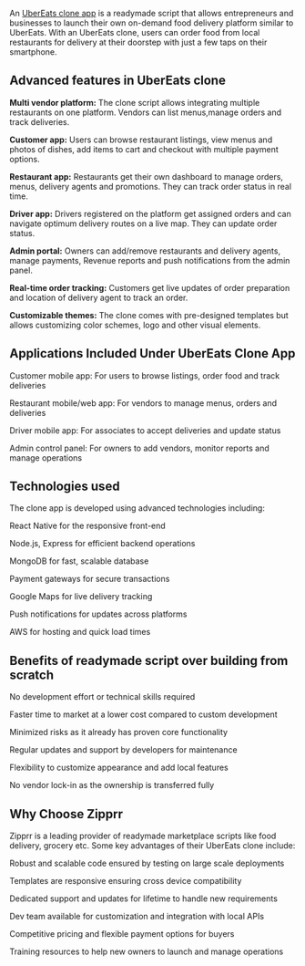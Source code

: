 An <a href="https://zipprr.com/ubereats-clone/">UberEats clone app</a> is a readymade script that allows entrepreneurs and businesses to launch their own on-demand food delivery platform similar to UberEats. With an UberEats clone, users can order food from local restaurants for delivery at their doorstep with just a few taps on their smartphone.

<h2><b>Advanced features in UberEats clone</b></h2>

**Multi vendor platform:** The clone script allows integrating multiple restaurants on one platform. Vendors can list menus,manage orders and track deliveries.

**Customer app:** Users can browse restaurant listings, view menus and photos of dishes, add items to cart and checkout with multiple payment options.

**Restaurant app:** Restaurants get their own dashboard to manage orders, menus, delivery agents and promotions. They can track order status in real time.

**Driver app:** Drivers registered on the platform get assigned orders and can navigate optimum delivery routes on a live map. They can update order status.

**Admin portal:** Owners can add/remove restaurants and delivery agents, manage payments, Revenue reports and push notifications from the admin panel.

**Real-time order tracking:** Customers get live updates of order preparation and location of delivery agent to track an order.

**Customizable themes:** The clone comes with pre-designed templates but allows customizing color schemes, logo and other visual elements.

<h2><b>Applications Included Under UberEats Clone App</b></h2>

Customer mobile app: For users to browse listings, order food and track deliveries

Restaurant mobile/web app: For vendors to manage menus, orders and deliveries

Driver mobile app: For associates to accept deliveries and update status

Admin control panel: For owners to add vendors, monitor reports and manage operations

<h2><b>Technologies used</b></h2>

The clone app is developed using advanced technologies including:

React Native for the responsive front-end

Node.js, Express for efficient backend operations

MongoDB for fast, scalable database

Payment gateways for secure transactions

Google Maps for live delivery tracking

Push notifications for updates across platforms

AWS for hosting and quick load times

<h2><b>Benefits of readymade script over building from scratch</b></h2>

No development effort or technical skills required

Faster time to market at a lower cost compared to custom development

Minimized risks as it already has proven core functionality

Regular updates and support by developers for maintenance

Flexibility to customize appearance and add local features

No vendor lock-in as the ownership is transferred fully

<h2><b>Why Choose Zipprr</b></h2>

Zipprr is a leading provider of readymade marketplace scripts like food delivery, grocery etc. Some key advantages of their UberEats clone include:

Robust and scalable code ensured by testing on large scale deployments

Templates are responsive ensuring cross device compatibility

Dedicated support and updates for lifetime to handle new requirements

Dev team available for customization and integration with local APIs

Competitive pricing and flexible payment options for buyers

Training resources to help new owners to launch and manage operations
